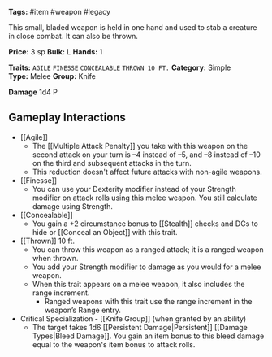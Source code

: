 **Tags:** #item #weapon #legacy

This small, bladed weapon is held in one hand and used to stab a creature in close combat. It can also be thrown.

**Price:** 3 sp
**Bulk:** L
**Hands:** 1

**Traits:** `AGILE` `FINESSE` `CONCEALABLE` `THROWN 10 FT.`
**Category:** Simple
**Type:** Melee
**Group:** Knife

**Damage** 1d4 P

## Gameplay Interactions

- [[Agile]]
	- The [[Multiple Attack Penalty]] you take with this weapon on the second attack on your turn is –4 instead of –5, and –8 instead of –10 on the third and subsequent attacks in the turn.
	- This reduction doesn't affect future attacks with non-agile weapons.
- [[Finesse]]
	- You can use your Dexterity modifier instead of your Strength modifier on attack rolls using this melee weapon. You still calculate damage using Strength.
- [[Concealable]]
	- You gain a +2 circumstance bonus to [[Stealth]] checks and DCs to hide or [[Conceal an Object]] with this trait.
- [[Thrown]] 10 ft.
	- You can throw this weapon as a ranged attack; it is a ranged weapon when thrown.
	- You add your Strength modifier to damage as you would for a melee weapon.
	- When this trait appears on a melee weapon, it also includes the range increment.
		- Ranged weapons with this trait use the range increment in the weapon’s Range entry.
- Critical Specialization - [[Knife Group]] (when granted by an ability)
	- The target takes 1d6 [[Persistent Damage|Persistent]] [[Damage Types|Bleed Damage]]. You gain an item bonus to this bleed damage equal to the weapon's item bonus to attack rolls.